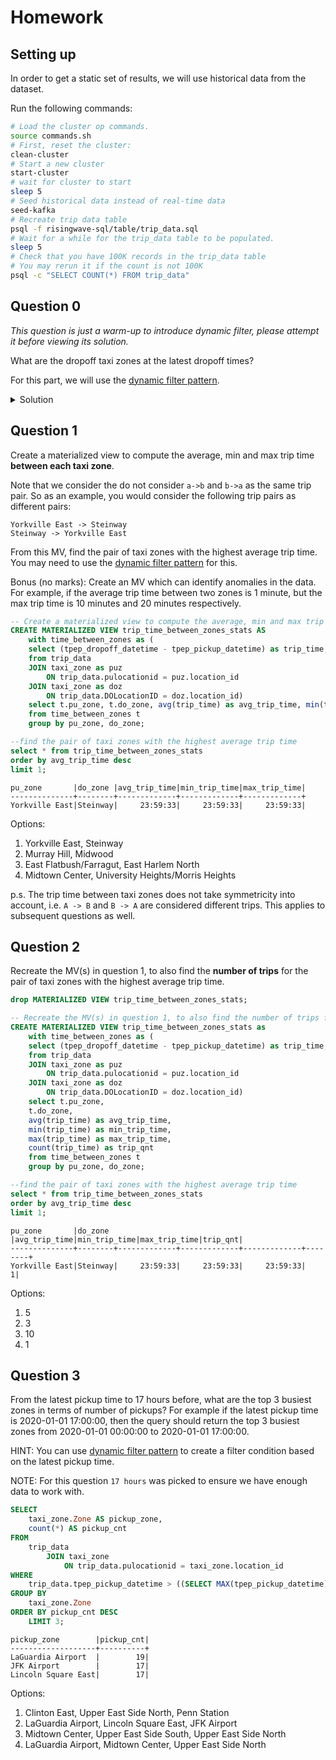 # Homework

## Setting up

In order to get a static set of results, we will use historical data from the dataset.

Run the following commands:
```bash
# Load the cluster op commands.
source commands.sh
# First, reset the cluster:
clean-cluster
# Start a new cluster
start-cluster
# wait for cluster to start
sleep 5
# Seed historical data instead of real-time data
seed-kafka
# Recreate trip data table
psql -f risingwave-sql/table/trip_data.sql
# Wait for a while for the trip_data table to be populated.
sleep 5
# Check that you have 100K records in the trip_data table
# You may rerun it if the count is not 100K
psql -c "SELECT COUNT(*) FROM trip_data"
```

## Question 0

_This question is just a warm-up to introduce dynamic filter, please attempt it before viewing its solution._

What are the dropoff taxi zones at the latest dropoff times?

For this part, we will use the [dynamic filter pattern](https://docs.risingwave.com/docs/current/sql-pattern-dynamic-filters/).

<details>
<summary>Solution</summary>

```sql
CREATE MATERIALIZED VIEW latest_dropoff_time AS
    WITH t AS (
        SELECT MAX(tpep_dropoff_datetime) AS latest_dropoff_time
        FROM trip_data
    )
    SELECT taxi_zone.Zone as taxi_zone, latest_dropoff_time
    FROM t,
            trip_data
    JOIN taxi_zone
        ON trip_data.DOLocationID = taxi_zone.location_id
    WHERE trip_data.tpep_dropoff_datetime = t.latest_dropoff_time;

--    taxi_zone    | latest_dropoff_time
-- ----------------+---------------------
--  Midtown Center | 2022-01-03 17:24:54
-- (1 row)
```

</details>

## Question 1

Create a materialized view to compute the average, min and max trip time **between each taxi zone**.

Note that we consider the do not consider `a->b` and `b->a` as the same trip pair.
So as an example, you would consider the following trip pairs as different pairs:
```plaintext
Yorkville East -> Steinway
Steinway -> Yorkville East
```

From this MV, find the pair of taxi zones with the highest average trip time.
You may need to use the [dynamic filter pattern](https://docs.risingwave.com/docs/current/sql-pattern-dynamic-filters/) for this.

Bonus (no marks): Create an MV which can identify anomalies in the data. For example, if the average trip time between two zones is 1 minute,
but the max trip time is 10 minutes and 20 minutes respectively.

```sql
-- Create a materialized view to compute the average, min and max trip time between each taxi zone.
CREATE MATERIALIZED VIEW trip_time_between_zones_stats AS
	with time_between_zones as (
	select (tpep_dropoff_datetime - tpep_pickup_datetime) as trip_time, puz.zone pu_zone, doz.zone do_zone
	from trip_data
	JOIN taxi_zone as puz
	    ON trip_data.pulocationid = puz.location_id
	JOIN taxi_zone as doz
	    ON trip_data.DOLocationID = doz.location_id)
	select t.pu_zone, t.do_zone, avg(trip_time) as avg_trip_time, min(trip_time) as min_trip_time, max(trip_time) as max_trip_time
	from time_between_zones t
	group by pu_zone, do_zone;

--find the pair of taxi zones with the highest average trip time
select * from trip_time_between_zones_stats 
order by avg_trip_time desc
limit 1;
```

```
pu_zone       |do_zone |avg_trip_time|min_trip_time|max_trip_time|
--------------+--------+-------------+-------------+-------------+
Yorkville East|Steinway|     23:59:33|     23:59:33|     23:59:33|
```

Options:
1. Yorkville East, Steinway
2. Murray Hill, Midwood
3. East Flatbush/Farragut, East Harlem North
4. Midtown Center, University Heights/Morris Heights

p.s. The trip time between taxi zones does not take symmetricity into account, i.e. `A -> B` and `B -> A` are considered different trips. This applies to subsequent questions as well.

## Question 2

Recreate the MV(s) in question 1, to also find the **number of trips** for the pair of taxi zones with the highest average trip time.

```sql
drop MATERIALIZED VIEW trip_time_between_zones_stats;

-- Recreate the MV(s) in question 1, to also find the number of trips for the pair of taxi zones with the highest average trip time.
CREATE MATERIALIZED VIEW trip_time_between_zones_stats as
	with time_between_zones as (
	select (tpep_dropoff_datetime - tpep_pickup_datetime) as trip_time, puz.zone pu_zone, doz.zone do_zone
	from trip_data
	JOIN taxi_zone as puz
	    ON trip_data.pulocationid = puz.location_id
	JOIN taxi_zone as doz
	    ON trip_data.DOLocationID = doz.location_id)
	select t.pu_zone, 
	t.do_zone, 
	avg(trip_time) as avg_trip_time, 
	min(trip_time) as min_trip_time, 
	max(trip_time) as max_trip_time,
	count(trip_time) as trip_qnt
	from time_between_zones t
	group by pu_zone, do_zone;

--find the pair of taxi zones with the highest average trip time
select * from trip_time_between_zones_stats 
order by avg_trip_time desc
limit 1;
```

```
pu_zone       |do_zone |avg_trip_time|min_trip_time|max_trip_time|trip_qnt|
--------------+--------+-------------+-------------+-------------+--------+
Yorkville East|Steinway|     23:59:33|     23:59:33|     23:59:33|       1|
```

Options:
1. 5
2. 3
3. 10
4. 1

## Question 3

From the latest pickup time to 17 hours before, what are the top 3 busiest zones in terms of number of pickups?
For example if the latest pickup time is 2020-01-01 17:00:00,
then the query should return the top 3 busiest zones from 2020-01-01 00:00:00 to 2020-01-01 17:00:00.

HINT: You can use [dynamic filter pattern](https://docs.risingwave.com/docs/current/sql-pattern-dynamic-filters/)
to create a filter condition based on the latest pickup time.

NOTE: For this question `17 hours` was picked to ensure we have enough data to work with.

```sql
SELECT
    taxi_zone.Zone AS pickup_zone,
    count(*) AS pickup_cnt
FROM
    trip_data
        JOIN taxi_zone
            ON trip_data.pulocationid = taxi_zone.location_id
WHERE
    trip_data.tpep_pickup_datetime > ((SELECT MAX(tpep_pickup_datetime) FROM trip_data) - interval '17 hour')
GROUP BY
    taxi_zone.Zone
ORDER BY pickup_cnt DESC
    LIMIT 3;
```

```
pickup_zone        |pickup_cnt|
-------------------+----------+
LaGuardia Airport  |        19|
JFK Airport        |        17|
Lincoln Square East|        17|
```

Options:
1. Clinton East, Upper East Side North, Penn Station
2. LaGuardia Airport, Lincoln Square East, JFK Airport
3. Midtown Center, Upper East Side South, Upper East Side North
4. LaGuardia Airport, Midtown Center, Upper East Side North